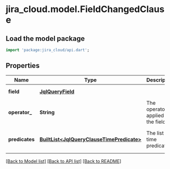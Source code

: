 # jira_cloud.model.FieldChangedClause

## Load the model package
```dart
import 'package:jira_cloud/api.dart';
```

## Properties
Name | Type | Description | Notes
------------ | ------------- | ------------- | -------------
**field** | [**JqlQueryField**](JqlQueryField.md) |  | [default to null]
**operator_** | **String** | The operator applied to the field. | [default to null]
**predicates** | [**BuiltList&lt;JqlQueryClauseTimePredicate&gt;**](JqlQueryClauseTimePredicate.md) | The list of time predicates. | [default to const []]

[[Back to Model list]](../README.md#documentation-for-models) [[Back to API list]](../README.md#documentation-for-api-endpoints) [[Back to README]](../README.md)


